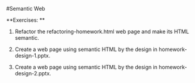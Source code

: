 #Semantic Web

**Exercises: **

01. Refactor the refactoring-homework.html web page and make its HTML semantic.

02. Create a web page using semantic HTML by the design in homework-design-1.pptx.

03. Create a web page using semantic HTML by the design in homework-design-2.pptx.

